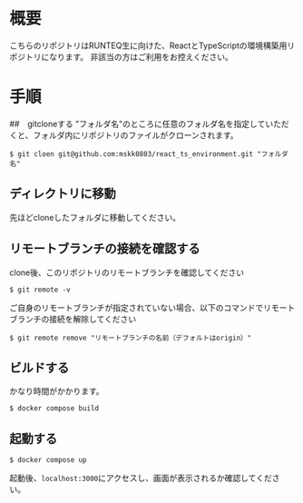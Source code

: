 # 概要
こちらのリポジトリはRUNTEQ生に向けた、ReactとTypeScriptの環境構築用リポジトリになります。
非該当の方はご利用をお控えください。

# 手順
##　gitcloneする
"フォルダ名"のところに任意のフォルダ名を指定していただくと、フォルダ内にリポジトリのファイルがクローンされます。
```
$ git cloen git@github.com:mskk0803/react_ts_environment.git "フォルダ名"
```

## ディレクトリに移動
先ほどcloneしたフォルダに移動してください。

## リモートブランチの接続を確認する
clone後、このリポジトリのリモートブランチを確認してください
```
$ git remote -v
```
ご自身のリモートブランチが指定されていない場合、以下のコマンドでリモートブランチの接続を解除してください
```
$ git remote remove "リモートブランチの名前（デフォルトはorigin）"
```

## ビルドする
かなり時間がかかります。
```
$ docker compose build
```

## 起動する
```
$ docker compose up
```

起動後、```localhost:3000```にアクセスし、画面が表示されるか確認してください。